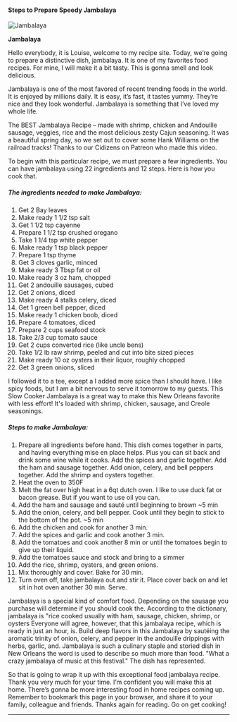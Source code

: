             

#### Steps to Prepare Speedy Jambalaya

![Jambalaya](https://img-global.cpcdn.com/recipes/c0ee079ed54aaa00/751x532cq70/jambalaya-recipe-main-photo.jpg)

**Jambalaya**

Hello everybody, it is Louise, welcome to my recipe site. Today, we’re going to prepare a distinctive dish, jambalaya. It is one of my favorites food recipes. For mine, I will make it a bit tasty. This is gonna smell and look delicious.

Jambalaya is one of the most favored of recent trending foods in the world. It is enjoyed by millions daily. It is easy, it’s fast, it tastes yummy. They’re nice and they look wonderful. Jambalaya is something that I’ve loved my whole life.

The BEST Jambalaya Recipe – made with shrimp, chicken and Andouille sausage, veggies, rice and the most delicious zesty Cajun seasoning. It was a beautiful spring day, so we set out to cover some Hank Williams on the railroad tracks! Thanks to our Cidizens on Patreon who made this video.

To begin with this particular recipe, we must prepare a few ingredients. You can have jambalaya using 22 ingredients and 12 steps. Here is how you cook that.

##### The ingredients needed to make Jambalaya:

1.  Get 2 Bay leaves
2.  Make ready 1 1/2 tsp salt
3.  Get 1 1/2 tsp cayenne
4.  Prepare 1 1/2 tsp crushed oregano
5.  Take 1 1/4 tsp white pepper
6.  Make ready 1 tsp black pepper
7.  Prepare 1 tsp thyme
8.  Get 3 cloves garlic, minced
9.  Make ready 3 Tbsp fat or oil
10.  Make ready 3 oz ham, chopped
11.  Get 2 andouille sausages, cubed
12.  Get 2 onions, diced
13.  Make ready 4 stalks celery, diced
14.  Get 1 green bell pepper, diced
15.  Make ready 1 chicken boob, diced
16.  Prepare 4 tomatoes, diced
17.  Prepare 2 cups seafood stock
18.  Take 2/3 cup tomato sauce
19.  Get 2 cups converted rice (like uncle bens)
20.  Take 1/2 lb raw shrimp, peeled and cut into bite sized pieces
21.  Make ready 10 oz oysters in their liquor, roughly chopped
22.  Get 3 green onions, sliced

I followed it to a tee, except a I added more spice than I should have. I like spicy foods, but I am a bit nervous to serve it tomorrow to my guests. This Slow Cooker Jambalaya is a great way to make this New Orleans favorite with less effort! It's loaded with shrimp, chicken, sausage, and Creole seasonings.

##### Steps to make Jambalaya:

1.  Prepare all ingredients before hand. This dish comes together in parts, and having everything mise en place helps. Plus you can sit back and drink some wine while it cooks. Add the spices and garlic together. Add the ham and sausage together. Add onion, celery, and bell peppers together. Add the shrimp and oysters together.
2.  Heat the oven to 350F
3.  Melt the fat over high heat in a 6qt dutch oven. I like to use duck fat or bacon grease. But if you want to use oil you can.
4.  Add the ham and sausage and sauté until beginning to brown ~5 min
5.  Add the onion, celery, and bell pepper. Cook until they begin to stick to the bottom of the pot. ~5 min
6.  Add the chicken and cook for another 3 min.
7.  Add the spices and garlic and cook another 3 min.
8.  Add the tomatoes and cook another 8 min or until the tomatoes begin to give up their liquid.
9.  Add the tomatoes sauce and stock and bring to a simmer
10.  Add the rice, shrimp, oysters, and green onions.
11.  Mix thoroughly and cover. Bake for 30 min.
12.  Turn oven off, take jambalaya out and stir it. Place cover back on and let sit in hot oven another 30 min. Serve.

Jambalaya is a special kind of comfort food. Depending on the sausage you purchase will determine if you should cook the. According to the dictionary, jambalaya is "rice cooked usually with ham, sausage, chicken, shrimp, or oysters Everyone will agree, however, that this jambalaya recipe, which is ready in just an hour, is. Build deep flavors in this Jambalaya by sautéing the aromatic trinity of onion, celery, and pepper in the andouille drippings with herbs, garlic, and. Jambalaya is such a culinary staple and storied dish in New Orleans the word is used to describe so much more than food. "What a crazy jambalaya of music at this festival." The dish has represented.

So that is going to wrap it up with this exceptional food jambalaya recipe. Thank you very much for your time. I’m confident you will make this at home. There’s gonna be more interesting food in home recipes coming up. Remember to bookmark this page in your browser, and share it to your family, colleague and friends. Thanks again for reading. Go on get cooking!

* * *